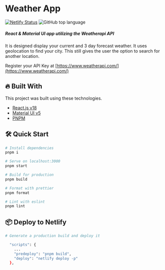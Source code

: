 # Weather App

[![Netlify Status](https://api.netlify.com/api/v1/badges/60489cf1-a118-47ff-bcae-6b6b2b957f2a/deploy-status)](https://app.netlify.com/sites/the-awesome-theobroma-site/deploys)
![GitHub top language](https://img.shields.io/github/languages/top/theobroma/weather-app-latest)

##### React & Material UI app utilizing the Weatherapi API

It is designed display your current and 3 day forecast weather.
It uses geolocation to find your city. This still gives the user the option to search for another location.

Register your API Key at
[https://www.weatherapi.com/](https://www.weatherapi.com/)

## :fire: Built With

This project was built using these technologies.

- [React.js v18](https://reactjs.org/)
- [Material UI v5](https://mui.com/)
- [PNPM](https://pnpm.io/)

## 🛠 Quick Start

```bash
# Install dependencies
pnpm i

# Serve on localhost:3000
pnpm start

# Build for production
pnpm build

# Format with prettier
pnpm format

# Lint with eslint
pnpm lint
```

## :package: Deploy to Netlify

```bash
# Generate a production build and deploy it

  "scripts": {
    ...
    "predeploy": "pnpm build",
    "deploy": "netlify deploy -p"
  },
```
